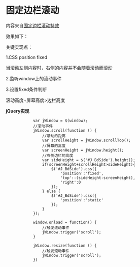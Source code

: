 # 固定边栏滚动

内容来自[固定边栏滚动特效](http://www.imooc.com/learn/52)

效果如下：


关键实现点：

1.CSS position fixed

当滚动左侧内容时，右侧的内容并不会随着滚动而滚动

2.监听window上的滚动事件

3.设置fixed条件判断

滚动高度+屏幕高度>边栏高度

**jQuery实现**

```
			var jWindow = $(window);
			//滚动事件
			jWindow.scroll(function () {
				//滚动的距离
				var scrollHeight = jWindow.scrollTop();
				//屏幕的高度
				var screenHeight = jWindow.height();
				//右侧边栏的高度
				var sideHeight = $('#J_BdSide').height();
				if(screenHeight+scrollHeight>sideHeight){
					$('#J_BdSide').css({
						'position':'fixed',
						'top':-(sideHeight-screenHeight),
						'right':0
					});
				} else {
					$('#J_BdSide').css({
						'position':'static'
					});
				}
			});

			window.onload = function() {
				//触发滚动事件
				jWindow.trigger('scroll');
			}

			jWindow.resize(function () {
				//触发滚动事件
				jWindow.trigger('scroll');
			})
```
